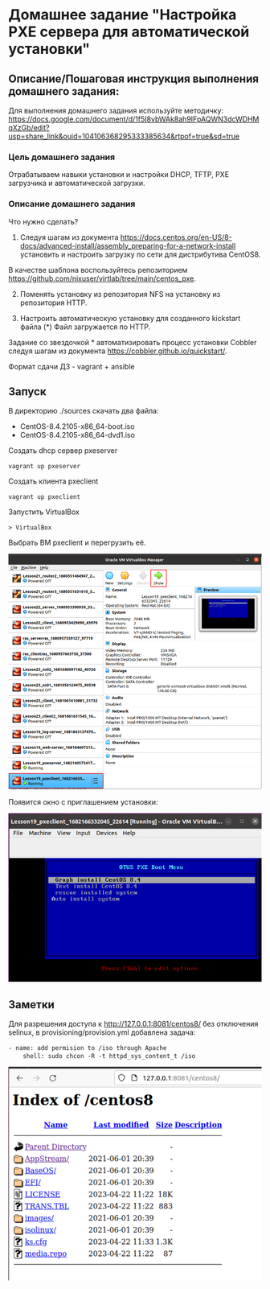 # Домашнее задание "Настройка PXE сервера для автоматической установки"

## Описание/Пошаговая инструкция выполнения домашнего задания:

Для выполнения домашнего задания используйте методичку:
https://docs.google.com/document/d/1f5I8vbWAk8ah9IFpAQWN3dcWDHMqXzGb/edit?usp=share_link&ouid=104106368295333385634&rtpof=true&sd=true

### Цель домашнего задания
Отрабатываем навыки установки и настройки DHCP, TFTP, PXE загрузчика и автоматической загрузки.

### Описание домашнего задания

Что нужно сделать?

1. Следуя шагам из документа https://docs.centos.org/en-US/8-docs/advanced-install/assembly_preparing-for-a-network-install установить и настроить загрузку по сети для дистрибутива CentOS8.

В качестве шаблона воспользуйтесь репозиторием https://github.com/nixuser/virtlab/tree/main/centos_pxe.

2. Поменять установку из репозитория NFS на установку из репозитория HTTP.

3. Настроить автоматическую установку для созданного kickstart файла (*) Файл загружается по HTTP.

Задание со звездочкой \*
автоматизировать процесс установки Cobbler cледуя шагам из документа https://cobbler.github.io/quickstart/.

Формат сдачи ДЗ - vagrant + ansible

## Запуск

В директорию ./sources скачать два файла:
  - CentOS-8.4.2105-x86_64-boot.iso
  - CentOS-8.4.2105-x86_64-dvd1.iso

Создать dhcp сервер pxeserver

```
vagrant up pxeserver
```

Создать клиента pxeclient

```
vagrant up pxeclient
```

Запустить VirtualBox

```
> VirtualBox
```

Выбрать ВМ pxeclient и перегрузить её.

![pxeclient-restart](imgs/pxeclient-restart.png)

Появится окно с приглашением установки:

![pxeclient](imgs/pxeclient.png)

## Заметки

Для разрешения доступа к http://127.0.0.1:8081/centos8/ без отключения selinux,
в provisioning/provision.yml добавлена задача:

```
- name: add permision to /iso through Apache
    shell: sudo chcon -R -t httpd_sys_content_t /iso
```

![centos8](imgs/centos8.png)




